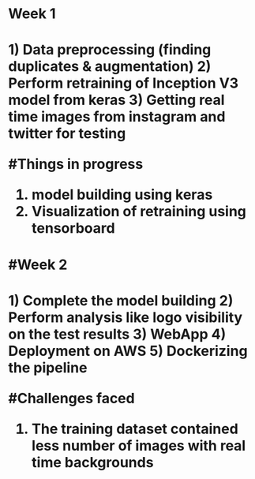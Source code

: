 <h1>Week 1<h1>
1) Data preprocessing (finding duplicates & augmentation)
2) Perform retraining of Inception V3 model from keras
3) Getting real time images from instagram and twitter for testing

__#Things in progress__
1) model building using keras
2) Visualization of retraining using tensorboard

<h1>#Week 2<h1>
1) Complete the model building
2) Perform analysis like logo visibility on the test results
3) WebApp
4) Deployment on AWS
5) Dockerizing the pipeline

__#Challenges faced__
1) The training dataset contained less number of images with real time backgrounds
